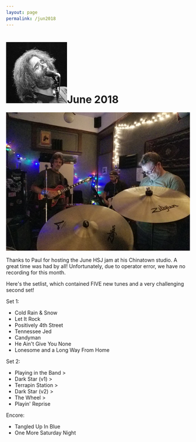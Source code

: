 ```yaml
---
layout: page
permalink: /jun2018
---
```

<h1><img class="ui avatar image" src="/images/jerryavatar.jpg">June 2018</h1>

<img class="ui centered fluid image" src="/images/hsj-jun-2018.jpg">


Thanks to Paul for hosting the June HSJ jam at his Chinatown studio.  A great time was had by all!  Unfortunately, due to 
 operator error, we have no recording for this month.  
 
Here's the setlist, which contained FIVE new tunes and a very challenging second set!

Set 1:  

  * Cold Rain & Snow
  * Let It Rock
  * Positively 4th Street
  * Tennessee Jed
  * Candyman
  * He Ain't Give You None
  * Lonesome and a Long Way From Home

Set 2: 
  * Playing in the Band >
  * Dark Star (v1) >
  * Terrapin Station >
  * Dark Star (v2) >
  * The Wheel >
  * Playin' Reprise
  
Encore: 

  * Tangled Up In Blue
  * One More Saturday Night

